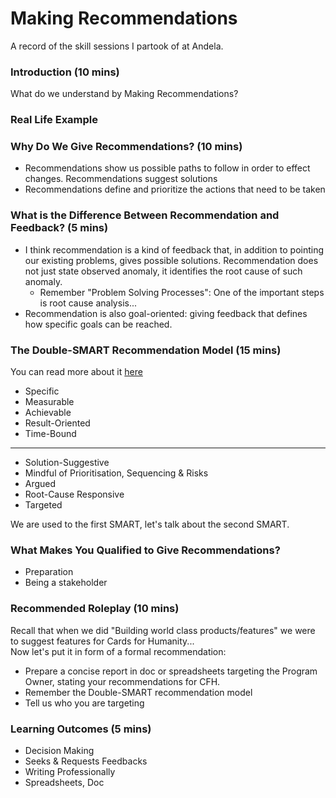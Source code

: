 # Making Recommendations
A record of the skill sessions I partook of at Andela.

### Introduction (10 mins)
What do we understand by Making Recommendations?

### Real Life Example

### Why Do We Give Recommendations? (10 mins)
* Recommendations show us possible paths to follow in order to effect changes. Recommendations suggest solutions
* Recommendations define and prioritize the actions that need to be taken

### What is the Difference Between Recommendation and Feedback? (5 mins)
* I think recommendation is a kind of feedback that, in addition to pointing our existing problems, gives possible solutions. Recommendation does not just state observed anomaly, it identifies the root cause of such anomaly.
	* Remember "Problem Solving Processes": One of the important steps is root cause analysis...
* Recommendation is also goal-oriented: giving feedback that defines how specific goals can be reached.

### The Double-SMART Recommendation Model (15 mins)
You can read more about it [here](https://www.apt.ch/content/files_res/Briefing1_en.pdf)

* Specific
* Measurable
* Achievable
* Result-Oriented
* Time-Bound
----
* Solution-Suggestive
* Mindful of Prioritisation, Sequencing & Risks
* Argued
* Root-Cause Responsive
* Targeted

We are used to the first SMART, let's talk about the second SMART.

### What Makes You Qualified to Give Recommendations?
* Preparation
* Being a stakeholder

### Recommended Roleplay (10 mins)
Recall that when we did "Building world class products/features" we were to suggest features for Cards for Humanity...  
Now let's put it in form of a formal recommendation:
* Prepare a concise report in doc or spreadsheets targeting the Program Owner, stating your recommendations for CFH.
* Remember the Double-SMART recommendation model
* Tell us who you are targeting

### Learning Outcomes (5 mins)
* Decision Making
* Seeks & Requests Feedbacks
* Writing Professionally
* Spreadsheets, Doc
